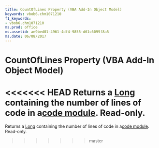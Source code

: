 ```yaml
---
title: CountOfLines Property (VBA Add-In Object Model)
keywords: vbob6.chm1071210
f1_keywords:
- vbob6.chm1071210
ms.prod: office
ms.assetid: ae9bed01-4961-4df4-9855-d61c6099f8a5
ms.date: 06/08/2017
---
```



# CountOfLines Property (VBA Add-In Object Model)



<<<<<<< HEAD
Returns a [Long](../../Glossary/vbe-glossary.md) containing the number of lines of code in a[code module](../../Glossary/vbe-glossary.md). Read-only.
=======
Returns a [Long](../../Glossary/vbe-glossary.md#long-data-type) containing the number of lines of code in a[code module](../../Glossary/vbe-glossary.md#code-module). Read-only.
>>>>>>> master

